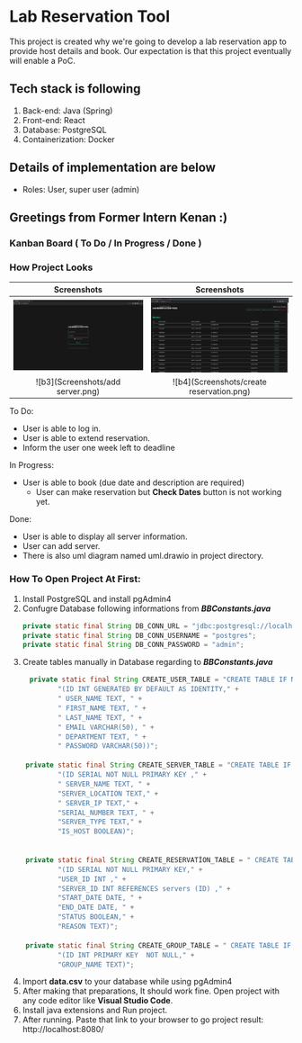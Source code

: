 
# Lab Reservation Tool

This project is created why we're going to develop a lab reservation app to provide host details and book. Our expectation is that this project eventually will enable a PoC. 

## Tech stack is following
1. Back-end: Java (Spring)
2. Front-end: React
3. Database: PostgreSQL
4. Containerization: Docker

## Details of implementation are below
- Roles: User, super user (admin)

## Greetings from Former Intern **Kenan** :)

### Kanban Board ( To Do / In Progress / Done )

### How Project Looks

	
Screenshots           |  Screenshots 
:-------------------------:|:-------------------------:
![b1](Screenshots/index.png)  |  ![b2](Screenshots/servers.png)
![b3](Screenshots/add server.png)  |  ![b4](Screenshots/create reservation.png)

To Do:
* User is able to log in.
* User is able to extend reservation.
* Inform the user one week left to deadline

In Progress:
* User is able to book (due date and description are required)
  * User can make reservation but **Check Dates** button is not working yet.

Done:
* User is able to display all server information.
* User can add server.
* There is also uml diagram named uml.drawio in project directory.


### How To Open Project At First:
1. Install PostgreSQL and install pgAdmin4 
2. Confugre Database following informations from ***BBConstants.java*** 
    ```java
    private static final String DB_CONN_URL = "jdbc:postgresql://localhost:5432/deneme";
    private static final String DB_CONN_USERNAME = "postgres";
    private static final String DB_CONN_PASSWORD = "admin";
    ```
  3. Create tables manually in Database regarding to ***BBConstants.java***
```java
     private static final String CREATE_USER_TABLE = "CREATE TABLE IF NOT EXISTS users " +
            "(ID INT GENERATED BY DEFAULT AS IDENTITY," +
            " USER_NAME TEXT, " +
            " FIRST_NAME TEXT, " +
            " LAST_NAME TEXT, " +
            " EMAIL VARCHAR(50), " +
            " DEPARTMENT TEXT, " +
            " PASSWORD VARCHAR(50))";

    private static final String CREATE_SERVER_TABLE = "CREATE TABLE IF NOT EXISTS servers " +
            "(ID SERIAL NOT NULL PRIMARY KEY ," +
            " SERVER_NAME TEXT, " +
            "SERVER_LOCATION TEXT," +
            " SERVER_IP TEXT," +
            "SERIAL_NUMBER TEXT, " +
            "SERVER_TYPE TEXT," +
            "IS_HOST BOOLEAN)";


    private static final String CREATE_RESERVATİON_TABLE = " CREATE TABLE IF NOT EXISTS reservation" +
            "(ID SERIAL NOT NULL PRIMARY KEY," +
            "USER_ID INT ," +
            "SERVER_ID INT REFERENCES servers (ID) ," +
            "START_DATE DATE, " +
            "END_DATE DATE, " +
            "STATUS BOOLEAN," +
            "REASON TEXT)";

    private static final String CREATE_GROUP_TABLE = " CREATE TABLE IF NOT EXISTS groups" +
            "(ID INT PRIMARY KEY  NOT NULL," +
            "GROUP_NAME TEXT)";
   ```
   4. Import **data.csv** to your database while using pgAdmin4 
   5. After making that preparations, It should work fine. Open project with any code editor like **Visual Studio Code**.
   6. Install java extensions and Run project.
   7. After running. Paste that link to your browser to go project result: http://localhost:8080/
